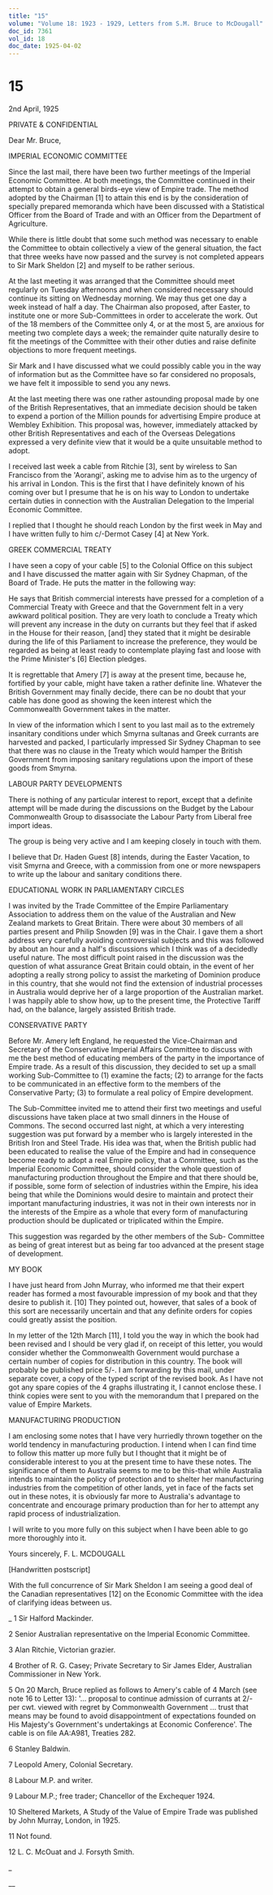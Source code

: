 ```yaml
---
title: "15"
volume: "Volume 18: 1923 - 1929, Letters from S.M. Bruce to McDougall"
doc_id: 7361
vol_id: 18
doc_date: 1925-04-02
---
```


# 15

2nd April, 1925

PRIVATE &amp; CONFIDENTIAL

Dear Mr. Bruce,

IMPERIAL ECONOMIC COMMITTEE

Since the last mail, there have been two further meetings of the Imperial Economic Committee. At both meetings, the Committee continued in their attempt to obtain a general birds-eye view of Empire trade. The method adopted by the Chairman [1] to attain this end is by the consideration of specially prepared memoranda which have been discussed with a Statistical Officer from the Board of Trade and with an Officer from the Department of Agriculture.

While there is little doubt that some such method was necessary to enable the Committee to obtain collectively a view of the general situation, the fact that three weeks have now passed and the survey is not completed appears to Sir Mark Sheldon [2] and myself to be rather serious.

At the last meeting it was arranged that the Committee should meet regularly on Tuesday afternoons and when considered necessary should continue its sitting on Wednesday morning. We may thus get one day a week instead of half a day. The Chairman also proposed, after Easter, to institute one or more Sub-Committees in order to accelerate the work. Out of the 18 members of the Committee only 4, or at the most 5, are anxious for meeting two complete days a week; the remainder quite naturally desire to fit the meetings of the Committee with their other duties and raise definite objections to more frequent meetings.

Sir Mark and I have discussed what we could possibly cable you in the way of information but as the Committee have so far considered no proposals, we have felt it impossible to send you any news.

At the last meeting there was one rather astounding proposal made by one of the British Representatives, that an immediate decision should be taken to expend a portion of the Million pounds for advertising Empire produce at Wembley Exhibition. This proposal was, however, immediately attacked by other British Representatives and each of the Overseas Delegations expressed a very definite view that it would be a quite unsuitable method to adopt.

I received last week a cable from Ritchie [3], sent by wireless to San Francisco from the 'Aorangi', asking me to advise him as to the urgency of his arrival in London. This is the first that I have definitely known of his coming over but I presume that he is on his way to London to undertake certain duties in connection with the Australian Delegation to the Imperial Economic Committee.

I replied that I thought he should reach London by the first week in May and I have written fully to him c/-Dermot Casey [4] at New York.

GREEK COMMERCIAL TREATY

I have seen a copy of your cable [5] to the Colonial Office on this subject and I have discussed the matter again with Sir Sydney Chapman, of the Board of Trade. He puts the matter in the following way:

He says that British commercial interests have pressed for a completion of a Commercial Treaty with Greece and that the Government felt in a very awkward political position. They are very loath to conclude a Treaty which will prevent any increase in the duty on currants but they feel that if asked in the House for their reason, [and] they stated that it might be desirable during the life of this Parliament to increase the preference, they would be regarded as being at least ready to contemplate playing fast and loose with the Prime Minister's [6] Election pledges.

It is regrettable that Amery [7] is away at the present time, because he, fortified by your cable, might have taken a rather definite line. Whatever the British Government may finally decide, there can be no doubt that your cable has done good as showing the keen interest which the Commonwealth Government takes in the matter.

In view of the information which I sent to you last mail as to the extremely insanitary conditions under which Smyrna sultanas and Greek currants are harvested and packed, I particularly impressed Sir Sydney Chapman to see that there was no clause in the Treaty which would hamper the British Government from imposing sanitary regulations upon the import of these goods from Smyrna.

LABOUR PARTY DEVELOPMENTS

There is nothing of any particular interest to report, except that a definite attempt will be made during the discussions on the Budget by the Labour Commonwealth Group to disassociate the Labour Party from Liberal free import ideas.

The group is being very active and I am keeping closely in touch with them.

I believe that Dr. Haden Guest [8] intends, during the Easter Vacation, to visit Smyrna and Greece, with a commission from one or more newspapers to write up the labour and sanitary conditions there.

EDUCATIONAL WORK IN PARLIAMENTARY CIRCLES

I was invited by the Trade Committee of the Empire Parliamentary Association to address them on the value of the Australian and New Zealand markets to Great Britain. There were about 30 members of all parties present and Philip Snowden [9] was in the Chair. I gave them a short address very carefully avoiding controversial subjects and this was followed by about an hour and a half's discussions which I think was of a decidedly useful nature. The most difficult point raised in the discussion was the question of what assurance Great Britain could obtain, in the event of her adopting a really strong policy to assist the marketing of Dominion produce in this country, that she would not find the extension of industrial processes in Australia would deprive her of a large proportion of the Australian market. I was happily able to show how, up to the present time, the Protective Tariff had, on the balance, largely assisted British trade.

CONSERVATIVE PARTY

Before Mr. Amery left England, he requested the Vice-Chairman and Secretary of the Conservative Imperial Affairs Committee to discuss with me the best method of educating members of the party in the importance of Empire trade. As a result of this discussion, they decided to set up a small working Sub-Committee to (1) examine the facts; (2) to arrange for the facts to be communicated in an effective form to the members of the Conservative Party; (3) to formulate a real policy of Empire development.

The Sub-Committee invited me to attend their first two meetings and useful discussions have taken place at two small dinners in the House of Commons. The second occurred last night, at which a very interesting suggestion was put forward by a member who is largely interested in the British Iron and Steel Trade. His idea was that, when the British public had been educated to realise the value of the Empire and had in consequence become ready to adopt a real Empire policy, that a Committee, such as the Imperial Economic Committee, should consider the whole question of manufacturing production throughout the Empire and that there should be, if possible, some form of selection of industries within the Empire, his idea being that while the Dominions would desire to maintain and protect their important manufacturing industries, it was not in their own interests nor in the interests of the Empire as a whole that every form of manufacturing production should be duplicated or triplicated within the Empire.

This suggestion was regarded by the other members of the Sub- Committee as being of great interest but as being far too advanced at the present stage of development.

MY BOOK

I have just heard from John Murray, who informed me that their expert reader has formed a most favourable impression of my book and that they desire to publish it. [10] They pointed out, however, that sales of a book of this sort are necessarily uncertain and that any definite orders for copies could greatly assist the position.

In my letter of the 12th March [11], I told you the way in which the book had been revised and I should be very glad if, on receipt of this letter, you would consider whether the Commonwealth Government would purchase a certain number of copies for distribution in this country. The book will probably be published price 5/-. I am forwarding by this mail, under separate cover, a copy of the typed script of the revised book. As I have not got any spare copies of the 4 graphs illustrating it, I cannot enclose these. I think copies were sent to you with the memorandum that I prepared on the value of Empire Markets.

MANUFACTURING PRODUCTION

I am enclosing some notes that I have very hurriedly thrown together on the world tendency in manufacturing production. I intend when I can find time to follow this matter up more fully but I thought that it might be of considerable interest to you at the present time to have these notes. The significance of them to Australia seems to me to be this-that while Australia intends to maintain the policy of protection and to shelter her manufacturing industries from the competition of other lands, yet in face of the facts set out in these notes, it is obviously far more to Australia's advantage to concentrate and encourage primary production than for her to attempt any rapid process of industrialization.

I will write to you more fully on this subject when I have been able to go more thoroughly into it.

Yours sincerely, F. L. MCDOUGALL

[Handwritten postscript]

With the full concurrence of Sir Mark Sheldon I am seeing a good deal of the Canadian representatives [12] on the Economic Committee with the idea of clarifying ideas between us.

_ 1 Sir Halford Mackinder.

2 Senior Australian representative on the Imperial Economic Committee.

3 Alan Ritchie, Victorian grazier.

4 Brother of R. G. Casey; Private Secretary to Sir James Elder, Australian Commissioner in New York.

5 On 20 March, Bruce replied as follows to Amery's cable of 4 March (see note 16 to Letter 13): '... proposal to continue admission of currants at 2/- per cwt. viewed with regret by Commonwealth Government ... trust that means may be found to avoid disappointment of expectations founded on His Majesty's Government's undertakings at Economic Conference'. The cable is on file AA:A981, Treaties 282.

6 Stanley Baldwin.

7 Leopold Amery, Colonial Secretary.

8 Labour M.P. and writer.

9 Labour M.P.; free trader; Chancellor of the Exchequer 1924.

10 Sheltered Markets, A Study of the Value of Empire Trade was published by John Murray, London, in 1925.

11 Not found.

12 L. C. McOuat and J. Forsyth Smith.

_

__
